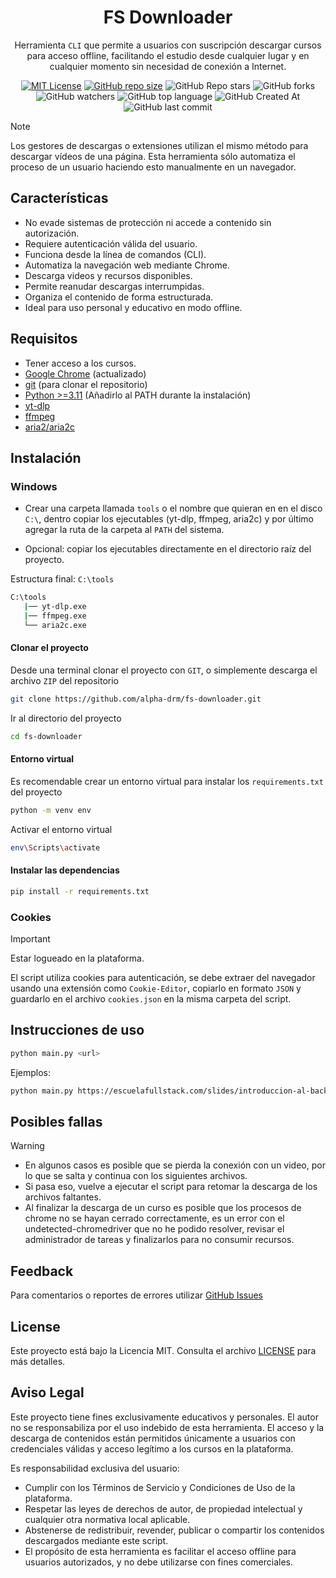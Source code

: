 <div align="center">

# FS Downloader

Herramienta `CLI` que permite a usuarios con suscripción descargar cursos para acceso offline, facilitando el estudio desde cualquier lugar y en cualquier momento sin necesidad de conexión a Internet.

[![MIT License](https://img.shields.io/badge/License-MIT-green.svg)](https://choosealicense.com/licenses/mit/)
[![GitHub repo size](https://img.shields.io/github/repo-size/alpha-drm/fs-downloader)]()
![GitHub Repo stars](https://img.shields.io/github/stars/alpha-drm/fs-downloader)
![GitHub forks](https://img.shields.io/github/forks/alpha-drm/fs-downloader)
![GitHub watchers](https://img.shields.io/github/watchers/alpha-drm/fs-downloader)
![GitHub top language](https://img.shields.io/github/languages/top/alpha-drm/fs-downloader)
![GitHub Created At](https://img.shields.io/github/created-at/alpha-drm/fs-downloader)
![GitHub last commit](https://img.shields.io/github/last-commit/alpha-drm/fs-downloader)

</div>

> [!NOTE]
> Los gestores de descargas o extensiones utilizan el mismo método para descargar vídeos de una página. Esta herramienta sólo automatiza el proceso de un usuario haciendo esto manualmente en un navegador.

## Características

- No evade sistemas de protección ni accede a contenido sin autorización.
- Requiere autenticación válida del usuario.
- Funciona desde la línea de comandos (CLI).
- Automatiza la navegación web mediante Chrome.
- Descarga videos y recursos disponibles.
- Permite reanudar descargas interrumpidas.
- Organiza el contenido de forma estructurada.
- Ideal para uso personal y educativo en modo offline.

## Requisitos

- Tener acceso a los cursos.
- [Google Chrome](https://www.google.com/intl/es_us/chrome/) (actualizado)
- [git](https://git-scm.com/) (para clonar el repositorio)
- [Python >=3.11](https://python.org/) (Añadirlo al PATH durante la instalación)
- [yt-dlp](https://github.com/yt-dlp/yt-dlp/)
- [ffmpeg](https://ffmpeg.org/)
- [aria2/aria2c](https://github.com/aria2/aria2/)

## Instalación

### Windows

- Crear una carpeta llamada `tools` o el nombre que quieran en en el disco `C:\`, dentro copiar los ejecutables (yt-dlp, ffmpeg, aria2c) y por último agregar la ruta de la carpeta al `PATH` del sistema.

- Opcional: copiar los ejecutables directamente en el directorio raíz del proyecto.

Estructura final: `C:\tools`

```bash
C:\tools
   |── yt-dlp.exe
   |── ffmpeg.exe
   └── aria2c.exe
```

#### Clonar el proyecto

Desde una terminal clonar el proyecto con `GIT`, o simplemente descarga el archivo `ZIP` del repositorio

```bash
git clone https://github.com/alpha-drm/fs-downloader.git
```

Ir al directorio del proyecto

```bash
cd fs-downloader
```

#### Entorno virtual
  Es recomendable crear un entorno virtual para instalar los `requirements.txt` del proyecto
```bash
python -m venv env
```

  Activar el entorno virtual
```bash
env\Scripts\activate
```

#### Instalar las dependencias

```bash
pip install -r requirements.txt
```

### Cookies

> [!IMPORTANT]
> Estar logueado en la plataforma.

El script utiliza cookies para autenticación, se debe extraer del navegador usando una extensión como `Cookie-Editor`, copiarlo en formato `JSON` y guardarlo en el archivo `cookies.json` en la misma carpeta del script.

## Instrucciones de uso

```bash
python main.py <url>
```

Ejemplos:

```bash
python main.py https://escuelafullstack.com/slides/introduccion-al-backend-de-odoo-207
```

## Posibles fallas
> [!WARNING]
> - En algunos casos es posible que se pierda la conexión con un video, por lo que se salta y continua con los siguientes archivos.
> - Si pasa eso, vuelve a ejecutar el script para retomar la descarga de los archivos faltantes.
> - Al finalizar la descarga de un curso es posible que los procesos de chrome no se hayan cerrado correctamente, es un error con el undetected-chromedriver que no he podido resolver, revisar el administrador de tareas y finalizarlos para no consumir recursos.

## Feedback

Para comentarios o reportes de errores utilizar [GitHub Issues](https://github.com/alpha-drm/plz-downloader/issues) 

## License

Este proyecto está bajo la Licencia MIT. Consulta el archivo [LICENSE](./LICENSE) para más detalles.

## Aviso Legal

Este proyecto tiene fines exclusivamente educativos y personales. El autor no se responsabiliza por el uso indebido de esta herramienta. El acceso y la descarga de contenidos están permitidos únicamente a usuarios con credenciales válidas y acceso legítimo a los cursos en la plataforma.

Es responsabilidad exclusiva del usuario:
- Cumplir con los Términos de Servicio y Condiciones de Uso de la plataforma.
- Respetar las leyes de derechos de autor, de propiedad intelectual y cualquier otra normativa local aplicable.
- Abstenerse de redistribuir, revender, publicar o compartir los contenidos descargados mediante este script.
- El propósito de esta herramienta es facilitar el acceso offline para usuarios autorizados, y no debe utilizarse con fines comerciales.